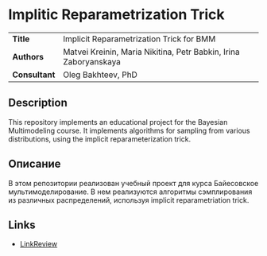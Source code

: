 # Implitic Reparametrization Trick

<table>
    <tr>
        <td align="left"> <b> Title </b> </td>
        <td> Implicit Reparametrization Trick for BMM </td>
    </tr>
    <tr>
        <td align="left"> <b> Authors </b> </td>
        <td> Matvei Kreinin, Maria Nikitina, Petr Babkin, Irina Zaboryanskaya </td>
    </tr>
    <tr>
        <td align="left"> <b> Consultant </b> </td>
        <td> Oleg Bakhteev, PhD </td>
    </tr>
</table>

## Description

This repository implements an educational project for the Bayesian Multimodeling course. It implements algorithms for sampling from various distributions, using the implicit reparameterization trick.

## Описание

В этом репозитории реализован учебный проект для курса Байесовское мультимоделирование. В нем реализуются алгоритмы сэмплирования из различных распределений, используя implicit reparametriation trick.

## Links
- [LinkReview](https://github.com/intsystems/Prompting-model-for-LLM/blob/main/linkreview.md)


